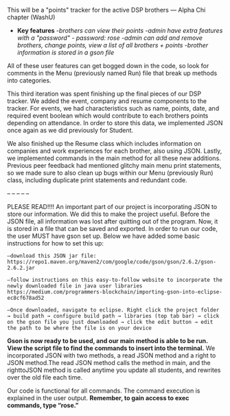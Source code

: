 This will be a "points" tracker for the active DSP brothers — Alpha Chi chapter (WashU)

- **Key features** 
    -*brothers can view their points*
    -*admin have extra features with a "password" - password: rose*
    -*admin can add and remove brothers, change points, view a list of all brothers + points*
    -*brother information is stored in a gson file*
    
 All of these user features can get bogged down in the code, so look for comments in the Menu (previously named Run) file that break up methods into categories. 
 
This third iteration was spent finishing up the final pieces of our DSP tracker. We added the event, company and resume components to the tracker. For events, we had characteristics such as name, points, date, and required event boolean which would contribute to each brothers points depending on attendance. In order to store this data, we implemented JSON once again as we did previously for Student. 

We also finished up the Resume class which includes information on companies and work experiences for each brother, also using JSON. Lastly, we implemented commands in the main method for all these new additions. Previous peer feedback had mentioned glitchy main menu print statements, so we made sure to also clean up bugs within our Menu (previously Run) class, including duplicate print statements and redundant code.  

– – – – –

PLEASE READ!!!! An important part of our project is incorporating JSON to store our information. We did this to make the project useful. Before the JSON file, all information was lost after quitting out of the program. Now, it is stored in a file that can be saved and exported. In order to run our code, the user MUST have gson set up. Below we have added some basic instructions for how to set this up:

    –download this JSON jar file: https://repo1.maven.org/maven2/com/google/code/gson/gson/2.6.2/gson-2.6.2.jar

    –follow instructions on this easy-to-follow website to incorporate the newly downloaded file in java user libraries https://medium.com/programmers-blockchain/importing-gson-into-eclipse-ec8cf678ad52

    –Once downloaded, navigate to eclipse. Right click the project folder → build path → configure build path → libraries (top tab bar) → click on the gson file you just downloaded → click the edit button → edit the path to be where the file is on your device

**Gson is now ready to be used, and our main method is able to be run. View the script file to find the commands to insert into the terminal.** We incorporated JSON with two methods, a read JSON method and a right to JSON method.The read JSON method calls the method in main, and the righttoJSON method is called anytime you update all students, and rewrites over the old file each time.

Our code is functional for all commands. The command execution is explained in the user output. **Remember, to gain access to exec commands, type “rose.”**

